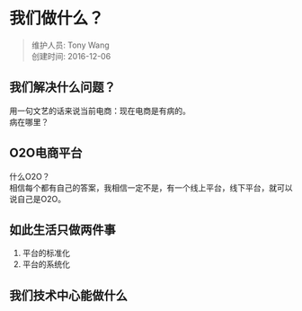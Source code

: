 # 我们做什么？
> 维护人员: Tony Wang    
> 创建时间: 2016-12-06

## 我们解决什么问题？
用一句文艺的话来说当前电商：现在电商是有病的。  
病在哪里？

## O2O电商平台
什么O2O？  
相信每个都有自己的答案，我相信一定不是，有一个线上平台，线下平台，就可以说自己是O2O。

## 如此生活只做两件事
1. 平台的标准化
2. 平台的系统化

## 我们技术中心能做什么
